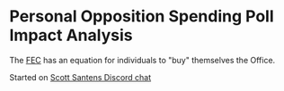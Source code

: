 # Personal Opposition Spending Poll Impact Analysis

The [FEC](https://FEC.gov) has an equation for individuals to "buy" themselves the Office.

Started on [Scott Santens Discord chat](https://www.reddit.com/r/ScottSantens/comments/f3ehx6/join_the_scott_santens_discord_server/)
